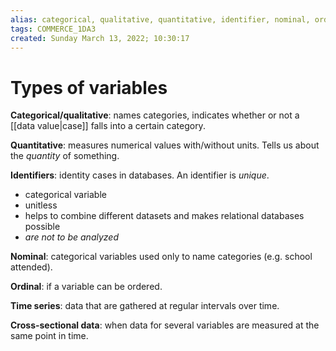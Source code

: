 ```yaml
---
alias: categorical, qualitative, quantitative, identifier, nominal, ordinal, time series, cross-sectional
tags: COMMERCE_1DA3
created: Sunday March 13, 2022; 10:30:17 
---
```

# Types of variables
**Categorical/qualitative**: names categories, indicates whether or not a [[data value|case]] falls into a certain category.

**Quantitative**: measures numerical values with/without units. Tells us about the *quantity* of something.

**Identifiers**: identity cases in databases. An identifier is *unique*.
 - categorical variable
 - unitless
 - helps to combine different datasets and makes relational databases possible
 - *are not to be analyzed*
 
 **Nominal**: categorical variables used only to name categories (e.g. school attended).
 
 **Ordinal**: if a variable can be ordered.
 
 **Time series**: data that are gathered at regular intervals over time.
 
 **Cross-sectional data**: when data for several variables are measured at the same point in time.